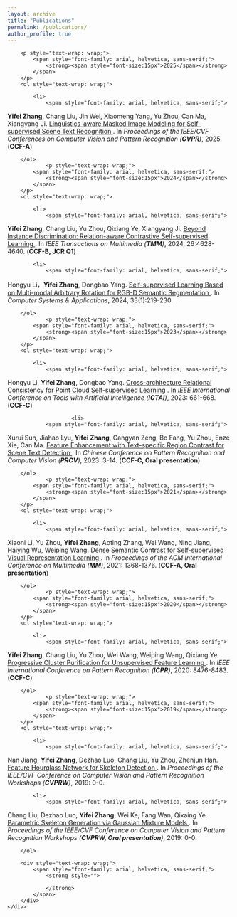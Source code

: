 ```yaml
---
layout: archive
title: "Publications"
permalink: /publications/
author_profile: true
---
```


<div class="mi-box">
	<div class="mib-c ">
		
		<p style="text-wrap: wrap;">
			<span style="font-family: arial, helvetica, sans-serif;">
				<strong><span style="font-size:15px">2025</span></strong>
			</span>
		</p>
		<ol style="text-wrap: wrap;">

			<li>
				<span style="font-family: arial, helvetica, sans-serif;">
<strong>Yifei Zhang</strong>, Chang Liu, Jin Wei, Xiaomeng Yang, Yu Zhou, Can Ma, Xiangyang Ji. 
<a href="https://zhangyifei01.github.io//publications/" target="_blank"> Linguistics-aware Masked Image Modeling for Self-supervised Scene Text Recognition </a>. 
In <i>Proceedings of the IEEE/CVF Conferences on Computer Vision and Pattern Recognition (<strong>CVPR</strong>)</i>, 2025. (<strong>CCF-A</strong>)</span> 
			</li>
   	
		</ol>
                <p style="text-wrap: wrap;">
			<span style="font-family: arial, helvetica, sans-serif;">
				<strong><span style="font-size:15px">2024</span></strong>
			</span>
		</p>
		<ol style="text-wrap: wrap;">

			<li>
				<span style="font-family: arial, helvetica, sans-serif;">
<strong>Yifei Zhang</strong>, Chang Liu, Yu Zhou, Qixiang Ye, Xiangyang Ji. 
<a href="https://ieeexplore.ieee.org/document/10285026" target="_blank"> Beyond Instance Discrimination: Relation-aware Contrastive Self-supervised Learning </a>. 
In <i>IEEE Transactions on Multimedia (<strong>TMM</strong>)</i>, 2024, 26:4628-4640. (<strong>CCF-B, JCR Q1</strong>)</span> 
			</li>
   	
		

			<li>
				<span style="font-family: arial, helvetica, sans-serif;">
Hongyu Li，<strong>Yifei Zhang</strong>, Dongbao Yang. 
<a href="https://www.c-s-a.org.cn/csa/article/abstract/9362?st=search" target="_blank"> Self-supervised Learning Based on Multi-modal Arbitrary Rotation for RGB-D Semantic Segmentation </a>. 
In <i>Computer Systems & Applications</i>, 2024, 33(1):219-230. </span> 
			</li>
   	
		</ol>
                <p style="text-wrap: wrap;">
			<span style="font-family: arial, helvetica, sans-serif;">
				<strong><span style="font-size:15px">2023</span></strong>
			</span>
		</p>
		<ol style="text-wrap: wrap;">

			<li>
				<span style="font-family: arial, helvetica, sans-serif;">
Hongyu Li, <strong>Yifei Zhang</strong>, Dongbao Yang. 
<a href="https://ieeexplore.ieee.org/document/10356449" target="_blank"> Cross-architecture Relational Consistency for Point Cloud Self-supervised Learning </a>. 
In <i>IEEE International Conference on Tools with Artificial Intelligence (<strong>ICTAI</strong>)</i>, 2023: 661-668. (<strong>CCF-C</strong>)</span> 
			</li>
   	
		

                        <li>
				<span style="font-family: arial, helvetica, sans-serif;">
Xurui Sun, Jiahao Lyu, <strong>Yifei Zhang</strong>, Gangyan Zeng, Bo Fang, Yu Zhou, Enze Xie, Can Ma. 
<a href="https://link.springer.com/chapter/10.1007/978-981-99-8540-1_1" target="_blank"> Feature Enhancement with Text-specific Region Contrast for Scene Text Detection </a>. 
In <i>Chinese Conference on Pattern Recognition and Computer Vision (<strong>PRCV</strong>)</i>, 2023: 3-14. (<strong>CCF-C, Oral presentation</strong>)</span> 
			</li>
   	
		</ol>
                <p style="text-wrap: wrap;">
			<span style="font-family: arial, helvetica, sans-serif;">
				<strong><span style="font-size:15px">2021</span></strong>
			</span>
		</p>
		<ol style="text-wrap: wrap;">

			<li>
				<span style="font-family: arial, helvetica, sans-serif;">
Xiaoni Li, Yu Zhou, <strong>Yifei Zhang</strong>, Aoting Zhang, Wei Wang, Ning Jiang, Haiying Wu, Weiping Wang. 
<a href="https://dl.acm.org/doi/10.1145/3474085.3475551" target="_blank"> Dense Semantic Contrast for Self-supervised Visual Representation Learning </a>. 
In <i>Proceedings of the ACM International Conference on Multimedia (<strong>MM</strong>)</i>, 2021: 1368-1376. (<strong>CCF-A, Oral presentation</strong>)</span> 
			</li>
   	
		</ol>
                <p style="text-wrap: wrap;">
			<span style="font-family: arial, helvetica, sans-serif;">
				<strong><span style="font-size:15px">2020</span></strong>
			</span>
		</p>
		<ol style="text-wrap: wrap;">

			<li>
				<span style="font-family: arial, helvetica, sans-serif;">
<strong>Yifei Zhang</strong>, Chang Liu, Yu Zhou, Wei Wang, Weiping Wang, Qixiang Ye. 
<a href="https://ieeexplore.ieee.org/document/9412301?denied=" target="_blank"> Progressive Cluster Purification for Unsupervised Feature Learning </a>. 
In <i>IEEE International Conference on Pattern Recognition (<strong>ICPR</strong>)</i>, 2020: 8476-8483. (<strong>CCF-C</strong>)</span> 
			</li>
   	
		</ol>
                <p style="text-wrap: wrap;">
			<span style="font-family: arial, helvetica, sans-serif;">
				<strong><span style="font-size:15px">2019</span></strong>
			</span>
		</p>
		<ol style="text-wrap: wrap;">

			<li>
				<span style="font-family: arial, helvetica, sans-serif;">
Nan Jiang, <strong>Yifei Zhang</strong>, Dezhao Luo, Chang Liu, Yu Zhou, Zhenjun Han. 
<a href="https://ieeexplore.ieee.org/document/9025482" target="_blank"> Feature Hourglass Network for Skeleton Detection </a>. 
In <i>Proceedings of the IEEE/CVF Conference on Computer Vision and Pattern Recognition Workshops (<strong>CVPRW</strong>)</i>, 2019: 0-0. </span> 
			</li>
   	

			<li>
				<span style="font-family: arial, helvetica, sans-serif;">
Chang Liu, Dezhao Luo, <strong>Yifei Zhang</strong>, Wei Ke, Fang Wan, Qixaing Ye. 
<a href="https://ieeexplore.ieee.org/document/9025510" target="_blank"> Parametric Skeleton Generation via Gaussian Mixture Models </a>. 
In <i>Proceedings of the IEEE/CVF Conference on Computer Vision and Pattern Recognition Workshops (<strong>CVPRW, Oral presentation</strong>)</i>, 2019: 0-0. </span> 
			</li>
   	
		</ol>
  
		<div style="text-wrap: wrap;">
			<span style="font-family: arial, helvetica, sans-serif;">
				<strong style="">
					
				</strong>
			</span>
		</div>
	</div>
</div>

